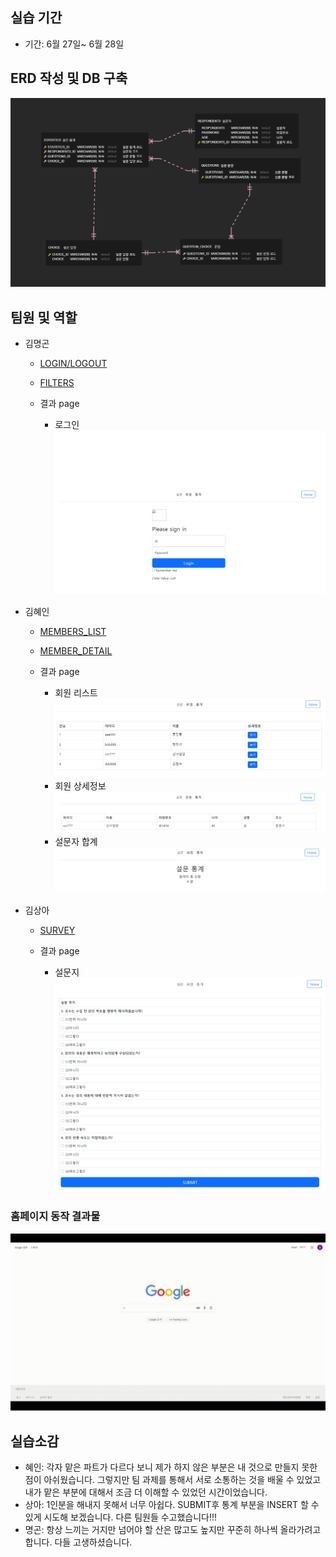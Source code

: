 ## 실습 기간

- 기간: 6월 27일~ 6월 28일


## ERD 작성 및 DB 구축

  ![Alt text](./src/main/resources/static/images/ERD%20PNG.png)

## 팀원 및 역할

- 김명곤
  - [LOGIN/LOGOUT](https://github.com/SSSanga/toy_servlet/blob/main/src/main/java/com/example/toy_servlet/controlls/LoginCreateServlet.java)
  - [FILTERS](https://github.com/SSSanga/toy_servlet/tree/main/src/main/java/com/example/toy_servlet/Filters)

  - 결과 page
      - 로그인
      ![Alt text](./src/main/resources/static/images/주요화면_명곤(로그인).png)

- 김혜인
  - [MEMBERS_LIST](https://github.com/SSSanga/toy_servlet/blob/main/src/main/java/com/example/toy_servlet/controlls/MembersServlet.java)
  - [MEMBER_DETAIL](https://github.com/SSSanga/toy_servlet/blob/main/src/main/java/com/example/toy_servlet/controlls/MembersInfoServlet.java)

  - 결과 page 

      - 회원 리스트  
      ![Alt text](./src/main/resources/static/images/주요화면_혜인(회원).png)
      - 회원 상세정보
      ![Alt text](./src/main/resources/static/images/주요화면_혜인(회원상세정보).png)
      - 설문자 합계 
      ![Alt text](./src/main/resources/static/images/주요코드_혜인(설문통계).PNG)
      
      

- 김상아
  - [SURVEY](https://github.com/SSSanga/toy_servlet/blob/main/src/main/java/com/example/toy_servlet/controlls/surveyServletJSPing.java)

  - 결과 page 
    
    - 설문지  
    ![Alt text](./src/main/resources/static/images/주요화면_상아(설문).png)

### 홈페이지 동작 결과물 

![Alt text](./src/main/resources/static/images/ㄱㄱㄱ.gif)


## 실습소감
- 혜인: 각자 맡은 파트가 다르다 보니 제가 하지 않은 부분은 내 것으로 만들지 못한 점이 아쉬웠습니다. 그렇지만 팀 과제를 통해서 서로 소통하는 것을 배울 수 있었고 내가 맡은 부분에 대해서 조금 더 이해할 수 있었던 시간이었습니다. 
- 상아: 1인분을 해내지 못해서 너무 아쉽다. SUBMIT후 통계 부분을 INSERT 할 수 있게 시도해 보겠습니다.
  다른 팀원들 수고했습니다!!!
- 명곤: 항상 느끼는 거지만 넘어야 할 산은 많고도 높지만 꾸준히 하나씩 올라가려고 합니다. 다들 고생하셨습니다.
